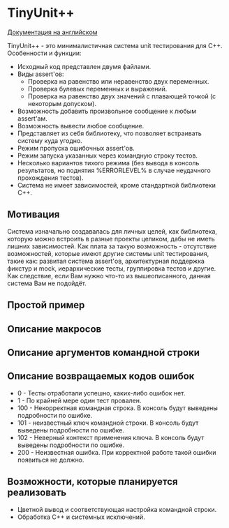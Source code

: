 # TinyUnit++

[Документация на английском](README.md)

TinyUnit++ - это минималистичная система unit тестирования для C++. Особенности и функции:
* Исходный код представлен двумя файлами.
* Виды assert'ов:
    * Проверка на равенство или неравенство двух переменных.
    * Проверка булевых переменных и выражений.
    * Проверка на равенство двух значений с плавающей точкой (с некоторым допуском).
* Возможность добавить произвольное сообщение к любым assert'ам.
* Возможность вывести любое сообщение.
* Представляет из себя библиотеку, что позволяет встраивать систему куда угодно.
* Режим пропуска ошибочных assert'ов.
* Режим запуска указанных через командную строку тестов.
* Несколько вариантов тихого режима (без вывода в консоль результатов, но поднятия %ERRORLEVEL% в случае неудачного прохождения тестов).
* Система не имеет зависимостей, кроме стандартной библиотеки C++.

## Мотивация
Система изначально создавалась для личных целей, как библиотека, которую можно встроить в разные проекты целиком, дабы не иметь лишних зависимостей.
Как плата за такую возможность - отсутствие возможностей, которые имеют другие системы unit тестирования, такие как: развитая система assert'ов,
архитектурная поддержка фикстур и mock, иерархические тесты, группировка тестов и другие. Как следствие, если Вам нужно что-то из вышеописанного,
данная система Вам не подойдёт.

## Простой пример

## Описание макросов

## Описание аргументов командной строки

## Описание возвращаемых кодов ошибок

* 0 - Тесты отработали успешно, каких-либо ошибок нет.
* 1 - По крайней мере один тест провален.
* 100 - Некорректная командная строка. В консоль будут выведены подробности по ошибке.
* 101 - неизвестный ключ командной строки. В консоль будут выведены подробности по ошибке.
* 102 - Неверный контекст применения ключа. В консоль будут выведены подробности по ошибке.
* 200 - Неизвестная ошибка. При корректной работе такой ошибки появиться не должно.

## Возможности, которые планируется реализовать

* Цветной вывод и соответствующая настройка командной строки.
* Обработка C++ и системных исключений.
